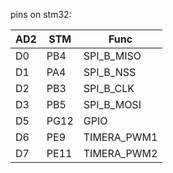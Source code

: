 pins on stm32:

| AD2| STM| Func|
|----|----|----|
|D0|PB4|SPI_B_MISO|
|D1|PA4|SPI_B_NSS|
|D2|PB3|SPI_B_CLK|
|D3|PB5|SPI_B_MOSI|
|D5|PG12|GPIO|
|D6|PE9|TIMERA_PWM1|
|D7|PE11|TIMERA_PWM2|
